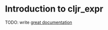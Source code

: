 # Introduction to cljr_expr

TODO: write [great documentation](http://jacobian.org/writing/great-documentation/what-to-write/)
